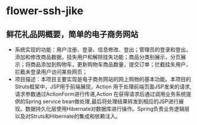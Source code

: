 # flower-ssh-jike
## 鲜花礼品网概要，简单的电子商务网站
* 系统实现的功能：用户注册、登录、信息修改、登出；管理员的登录和登出，添加和修改商品数据，挂失用户和解除挂失功能；商品分类别展示，分页展示；将商品添加到购物车，更新购物车商品数量，提交订单；拦截挂失用户，拦截未登录用户访问某些网页；
* 项目描述：本项目主要实现是电子商务网站的网上购物的基本功能。本项目的Struts框架中，JSP用于前端展现，Action 用于处理前端页面JSP发来的请求,请求参数通过ActionForm进行传递,Action 在获得请求后通过调用业务系统提供的Spring service bean做处理,最后将处理结果转发到相应的JSP进行展现。数据持久化层使用Hibernate对数据库进行操作。Spring负责业务逻辑层以及对Struts和Hibernate的集成和依赖注入。
